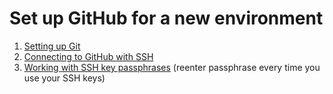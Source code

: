 # Set up GitHub for a new environment

1. [Setting up Git](https://docs.github.com/en/get-started/quickstart/set-up-git)
2. [Connecting to GitHub with SSH](https://docs.github.com/en/authentication/connecting-to-github-with-ssh)
3. [Working with SSH key passphrases](https://docs.github.com/en/authentication/connecting-to-github-with-ssh/working-with-ssh-key-passphrases) (reenter passphrase every time you use your SSH keys)
